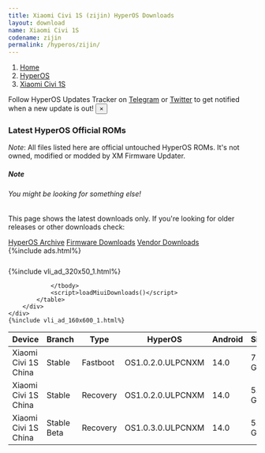 ```yaml
---
title: Xiaomi Civi 1S (zijin) HyperOS Downloads
layout: download
name: Xiaomi Civi 1S
codename: zijin
permalink: /hyperos/zijin/
---
```

<nav aria-label="breadcrumb">
    <ol class="breadcrumb">
        <li class="breadcrumb-item"><a href="/">Home</a></li>
        <li class="breadcrumb-item"><a href="/hyperos/">HyperOS</a></li>
        <li class="breadcrumb-item active" aria-current="page"><a href="/hyperos/zijin/">Xiaomi Civi 1S</a></li>
    </ol>
</nav>
<div class="alert alert-primary alert-dismissible fade show" role="alert">
    Follow HyperOS Updates Tracker on <a href="https://t.me/MIUIUpdatesTracker" class="alert-link">Telegram</a>
     or <a href="https://twitter.com/MiFwUpdater" class="alert-link">Twitter</a> to get notified when a new update is out!
    <button type="button" class="close" data-dismiss="alert" aria-label="Close">
        <span aria-hidden="true">&times;</span>
    </button>
</div>

### Latest HyperOS Official ROMs
*Note*: All files listed here are official untouched HyperOS ROMs. It's not owned, modified or modded by XM Firmware Updater.
<div class="card">
  <div class="card-body">
    <h5 class="card-title">Note</h5>
    <h6 class="card-subtitle mb-2 text-muted">You might be looking for something else!</h6>
    <p class="card-text">This page shows the latest downloads only.
     If you're looking for older releases or other downloads check:</p>
    <a href="/archive/hyperos/zijin/" class="card-link">HyperOS Archive</a>
    <a href="/firmware/zijin/" class="card-link">Firmware Downloads</a>
    <a href="/vendor/zijin/" class="card-link">Vendor Downloads</a>
  </div>
</div>
{%include ads.html%}
<div class="row justify-content-center">
    <div class="col-10">
        <div class="table-responsive-md" style="margin-top: 25px;">
            {%include vli_ad_320x50_1.html%}
            <table id="miui" class="display dt-responsive nowrap compact table table-striped table-hover table-sm">
                <thead class="thead-dark">
                    <tr>
                        <th data-ref="device">Device</th>
                        <th data-ref="branch">Branch</th>
                        <th data-ref="type">Type</th>
                        <th data-ref="miui">HyperOS</th>
                        <th data-ref="android">Android</th>
                        <th data-ref="size">Size</th>
                        <th data-ref="size">Date</th>
                        <th data-ref="link">Link</th>
                    </tr>
                </thead>
                <tbody>
                <tr><td>Xiaomi Civi 1S China</td><td>Stable</td><td>Fastboot</td><td>OS1.0.2.0.ULPCNXM</td><td>14.0</td><td>7.2 GB</td><td>2024-04-25</td><td><a href="/hyperos/zijin/stable/OS1.0.2.0.ULPCNXM/">Download</a></td></tr>
<tr><td>Xiaomi Civi 1S China</td><td>Stable</td><td>Recovery</td><td>OS1.0.2.0.ULPCNXM</td><td>14.0</td><td>5.7 GB</td><td>2024-05-09</td><td><a href="/hyperos/zijin/stable/OS1.0.2.0.ULPCNXM/">Download</a></td></tr>
<tr><td>Xiaomi Civi 1S China</td><td>Stable Beta</td><td>Recovery</td><td>OS1.0.3.0.ULPCNXM</td><td>14.0</td><td>5.7 GB</td><td>2024-08-12</td><td><a href="/hyperos/zijin/stable beta/OS1.0.3.0.ULPCNXM/">Download</a></td></tr>

                </tbody>
                <script>loadMiuiDownloads()</script>
            </table>
        </div>
    </div>
    {%include vli_ad_160x600_1.html%}
</div>
